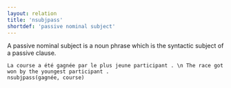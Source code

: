 ```yaml
---
layout: relation
title: 'nsubjpass'
shortdef: 'passive nominal subject'
---
```


A passive nominal subject is a noun phrase which is the syntactic
subject of a passive clause.

~~~ sdparse
La course a été gagnée par le plus jeune participant . \n The race got won by the youngest participant .
nsubjpass(gagnée, course)
~~~
